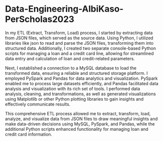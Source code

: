 # Data-Engineering-AlbiKaso-PerScholas2023


In my ETL (Extract, Transform, Load) process, I started by extracting data from JSON files, which served as the source data. Using Python, I utilized libraries like json to read and parse the JSON files, transforming them into structured data. Additionally, I created two separate console-based Python scripts for managing a loan and a credit card line, allowing for streamlined data entry and calculation of loan and credit-related parameters.

Next, I established a connection to a MySQL database to load the transformed data, ensuring a reliable and structured storage platform. I employed PySpark and Pandas for data analytics and visualization. PySpark enabled me to process large datasets efficiently, and Pandas facilitated data analysis and visualization with its rich set of tools. I performed data analysis, cleaning, and transformations, as well as generated visualizations using Matplotlib or other Python plotting libraries to gain insights and effectively communicate results.

This comprehensive ETL process allowed me to extract, transform, load, analyze, and visualize data from JSON files to draw meaningful insights and make data-driven decisions using MySQL, PySpark, and Pandas, while the additional Python scripts enhanced functionality for managing loan and credit card information.

